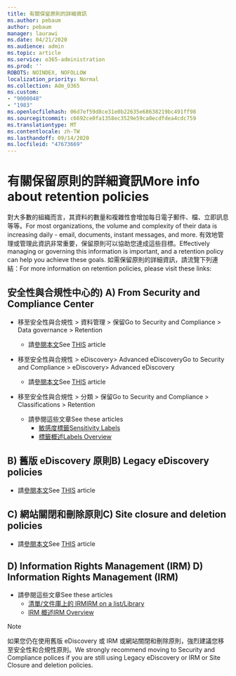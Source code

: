 ```yaml
---
title: 有關保留原則的詳細資訊
ms.author: pebaum
author: pebaum
manager: laurawi
ms.date: 04/21/2020
ms.audience: admin
ms.topic: article
ms.service: o365-administration
ms.prod: ''
ROBOTS: NOINDEX, NOFOLLOW
localization_priority: Normal
ms.collection: Adm_O365
ms.custom:
- "9000048"
- "1983"
ms.openlocfilehash: 06d7ef59d8ce31e0b22635e68638219bc491ff98
ms.sourcegitcommit: c6692ce0fa1358ec3529e59ca0ecdfdea4cdc759
ms.translationtype: MT
ms.contentlocale: zh-TW
ms.lasthandoff: 09/14/2020
ms.locfileid: "47673669"
---
```

# <a name="more-info-about-retention-policies"></a><span data-ttu-id="309a9-102">有關保留原則的詳細資訊</span><span class="sxs-lookup"><span data-stu-id="309a9-102">More info about retention policies</span></span>

<span data-ttu-id="309a9-103">對大多數的組織而言，其資料的數量和複雜性會增加每日電子郵件、檔、立即訊息等等。</span><span class="sxs-lookup"><span data-stu-id="309a9-103">For most organizations, the volume and complexity of their data is increasing daily - email, documents, instant messages, and more.</span></span> <span data-ttu-id="309a9-104">有效地管理或管理此資訊非常重要，保留原則可以協助您達成這些目標。</span><span class="sxs-lookup"><span data-stu-id="309a9-104">Effectively managing or governing this information is important, and a retention policy can help you achieve these goals.</span></span> <span data-ttu-id="309a9-105">如需保留原則的詳細資訊，請流覽下列連結：</span><span class="sxs-lookup"><span data-stu-id="309a9-105">For more information on retention policies, please visit these links:</span></span>

## <a name="a-from-security-and-compliance-center"></a><span data-ttu-id="309a9-106">安全性與合規性中心的) </span><span class="sxs-lookup"><span data-stu-id="309a9-106">A) From Security and Compliance Center</span></span>

- <span data-ttu-id="309a9-107">移至安全性與合規性 > 資料管理 > 保留</span><span class="sxs-lookup"><span data-stu-id="309a9-107">Go to Security and Compliance > Data governance > Retention</span></span>
  - <span data-ttu-id="309a9-108">請[參閱本文](https://docs.microsoft.com/microsoft-365/compliance/retention-policies)</span><span class="sxs-lookup"><span data-stu-id="309a9-108">See [THIS](https://docs.microsoft.com/microsoft-365/compliance/retention-policies) article</span></span>

- <span data-ttu-id="309a9-109">移至安全性與合規性 > eDiscovery> Advanced eDiscovery</span><span class="sxs-lookup"><span data-stu-id="309a9-109">Go to Security and Compliance > eDiscovery> Advanced eDiscovery</span></span> 
  - <span data-ttu-id="309a9-110">請[參閱本文](https://docs.microsoft.com/microsoft-365/compliance/ediscovery-cases)</span><span class="sxs-lookup"><span data-stu-id="309a9-110">See [THIS](https://docs.microsoft.com/microsoft-365/compliance/ediscovery-cases) article</span></span>

- <span data-ttu-id="309a9-111">移至安全性與合規性 > 分類 > 保留</span><span class="sxs-lookup"><span data-stu-id="309a9-111">Go to Security and Compliance > Classifications > Retention</span></span>
  - <span data-ttu-id="309a9-112">請參閱這些文章</span><span class="sxs-lookup"><span data-stu-id="309a9-112">See these articles</span></span>
    - [<span data-ttu-id="309a9-113">敏感度標籤</span><span class="sxs-lookup"><span data-stu-id="309a9-113">Sensitivity Labels</span></span>](https://docs.microsoft.com/microsoft-365/compliance/sensitivity-labels)
    - [<span data-ttu-id="309a9-114">標籤概述</span><span class="sxs-lookup"><span data-stu-id="309a9-114">Labels Overview</span></span>](https://docs.microsoft.com/microsoft-365/compliance/labels)

## <a name="b-legacy-ediscovery-policies"></a><span data-ttu-id="309a9-115">B) 舊版 eDiscovery 原則</span><span class="sxs-lookup"><span data-stu-id="309a9-115">B) Legacy eDiscovery policies</span></span>

- <span data-ttu-id="309a9-116">請[參閱本文](https://support.office.com/article/Set-up-an-eDiscovery-Center-in-SharePoint-Online-A18F8975-AA7F-43B4-A7D6-001D14744D8E)</span><span class="sxs-lookup"><span data-stu-id="309a9-116">See [THIS](https://support.office.com/article/Set-up-an-eDiscovery-Center-in-SharePoint-Online-A18F8975-AA7F-43B4-A7D6-001D14744D8E) article</span></span>

## <a name="c-site-closure-and-deletion-policies"></a><span data-ttu-id="309a9-117">C) 網站關閉和刪除原則</span><span class="sxs-lookup"><span data-stu-id="309a9-117">C) Site closure and deletion policies</span></span>

- <span data-ttu-id="309a9-118">請[參閱本文](https://support.office.com/article/Use-policies-for-site-closure-and-deletion-A8280D82-27FD-48C5-9ADF-8A5431208BA5)</span><span class="sxs-lookup"><span data-stu-id="309a9-118">See [THIS](https://support.office.com/article/Use-policies-for-site-closure-and-deletion-A8280D82-27FD-48C5-9ADF-8A5431208BA5) article</span></span>  

## <a name="d-information-rights-management-irm"></a><span data-ttu-id="309a9-119">D) Information Rights Management (IRM) </span><span class="sxs-lookup"><span data-stu-id="309a9-119">D) Information Rights Management (IRM)</span></span>

- <span data-ttu-id="309a9-120">請參閱這些文章</span><span class="sxs-lookup"><span data-stu-id="309a9-120">See these articles</span></span>
  - [<span data-ttu-id="309a9-121">清單/文件庫上的 IRM</span><span class="sxs-lookup"><span data-stu-id="309a9-121">IRM on a list/Library</span></span>](https://support.office.com/article/apply-information-rights-management-to-a-list-or-library-3bdb5c4e-94fc-4741-b02f-4e7cc3c54aa1)
  - [<span data-ttu-id="309a9-122">IRM 概述</span><span class="sxs-lookup"><span data-stu-id="309a9-122">IRM Overview</span></span>](https://support.office.com/article/create-and-apply-information-management-policies-eb501fe9-2ef6-4150-945a-65a6451ee9e9)

> [!Note]
> <span data-ttu-id="309a9-123">如果您仍在使用舊版 eDiscovery 或 IRM 或網站關閉和刪除原則，強烈建議您移至安全性和合規性原則。</span><span class="sxs-lookup"><span data-stu-id="309a9-123">We strongly recommend moving to Security and Compliance polices if you are still using Legacy eDiscovery or IRM or Site Closure and deletion policies.</span></span>
